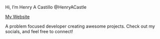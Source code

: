 Hi, I’m Henry A Castillo @HenryACastle

[My Website](https://henryacastillo.com/)

A problem focused developer creating awesome projects.
Check out my socials, and feel free to connect!
